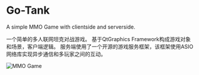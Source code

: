 # Go-Tank
A simple MMO Game with clientside and serverside.

一个简单的多人联网坦克对战游戏。
基于QtGraphics Framework构成游戏对象和场景，客户端逻辑。
服务端使用了一个开源的游戏服务框架，该框架使用ASIO网络库实现异步通信和多玩家之间的互动。

![MMO Game](https://user-images.githubusercontent.com/48480901/201846634-3247acd9-9f0a-461c-8e79-bd45df537069.jpg)
